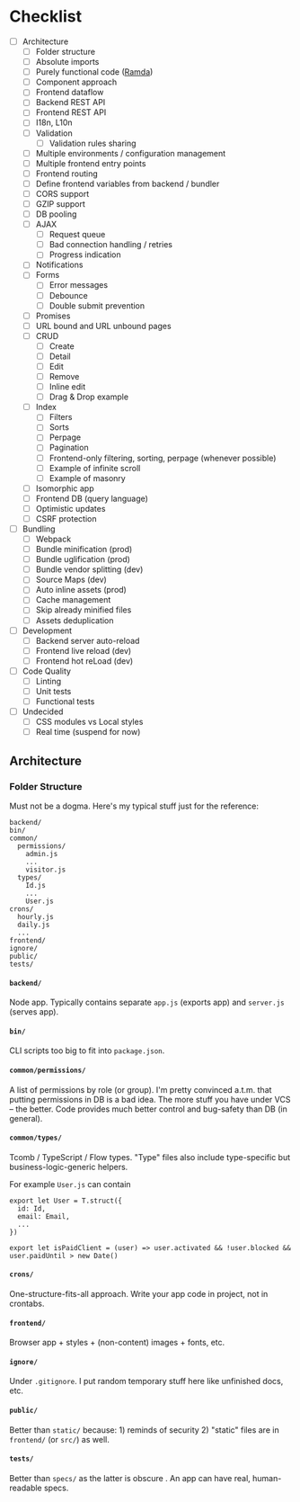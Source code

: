 # Checklist

- [ ] Architecture
  - [ ] Folder structure
  - [ ] Absolute imports
  - [ ] Purely functional code ([Ramda](http://ramdajs.com))
  - [ ] Component approach
  - [ ] Frontend dataflow
  - [ ] Backend REST API
  - [ ] Frontend REST API
  - [ ] I18n, L10n
  - [ ] Validation
    - [ ] Validation rules sharing
  - [ ] Multiple environments / configuration management
  - [ ] Multiple frontend entry points
  - [ ] Frontend routing
  - [ ] Define frontend variables from backend / bundler
  - [ ] CORS support
  - [ ] GZIP support
  - [ ] DB pooling
  - [ ] AJAX
    - [ ] Request queue
    - [ ] Bad connection handling / retries
    - [ ] Progress indication
  - [ ] Notifications
  - [ ] Forms
    - [ ] Error messages
    - [ ] Debounce
    - [ ] Double submit prevention
  - [ ] Promises
  - [ ] URL bound and URL unbound pages
  - [ ] CRUD
    - [ ] Create
    - [ ] Detail
    - [ ] Edit
    - [ ] Remove
    - [ ] Inline edit
    - [ ] Drag & Drop example
  - [ ] Index
    - [ ] Filters
    - [ ] Sorts
    - [ ] Perpage
    - [ ] Pagination
    - [ ] Frontend-only filtering, sorting, perpage (whenever possible)
    - [ ] Example of infinite scroll
    - [ ] Example of masonry
  - [ ] Isomorphic app
  - [ ] Frontend DB (query language)
  - [ ] Optimistic updates
  - [ ] CSRF protection

- [ ] Bundling
  - [ ] Webpack
  - [ ] Bundle minification (prod)
  - [ ] Bundle uglification (prod)
  - [ ] Bundle vendor splitting (dev)
  - [ ] Source Maps (dev)
  - [ ] Auto inline assets (prod)
  - [ ] Cache management
  - [ ] Skip already minified files
  - [ ] Assets deduplication

- [ ] Development
  - [ ] Backend server auto-reload
  - [ ] Frontend live reload (dev)
  - [ ] Frontend hot reLoad (dev)

- [ ] Code Quality
  - [ ] Linting
  - [ ] Unit tests
  - [ ] Functional tests

- [ ] Undecided
  - [ ] CSS modules vs Local styles
  - [ ] Real time (suspend for now)

## Architecture

### Folder Structure

Must not be a dogma. Here's my typical stuff just for the reference:

```
backend/
bin/      
common/   
  permissions/
    admin.js
    ...
    visitor.js
  types/    
    Id.js
    ...
    User.js
crons/    
  hourly.js 
  daily.js  
  ...  
frontend/ 
ignore/   
public/   
tests/    
```

#### `backend/`

Node app. Typically contains separate `app.js` (exports app) and `server.js` (serves app).

#### `bin/` 

CLI scripts too big to fit into `package.json`.

#### `common/permissions/` 

A list of permissions by role (or group). I'm pretty convinced a.t.m. that putting permissions in DB is a bad idea. The more stuff you have under VCS – the better. Code provides much better control and bug-safety than DB (in general).

#### `common/types/` 

Tcomb / TypeScript / Flow types. "Type" files also include type-specific but business-logic-generic helpers. 

For example `User.js` can contain

```
export let User = T.struct({
  id: Id,
  email: Email,
  ...
})

export let isPaidClient = (user) => user.activated && !user.blocked && user.paidUntil > new Date()
```

#### `crons/` 

One-structure-fits-all approach. Write your app code in project, not in crontabs.

#### `frontend/` 

Browser app + styles + (non-content) images + fonts, etc.

#### `ignore/` 

Under `.gitignore`. I put random temporary stuff here like unfinished docs, etc.

#### `public/` 

Better than `static/` because: 1) reminds of security 2) "static" files are in `frontend/` (or `src/`) as well.

#### `tests/` 

Better than `specs/` as the latter is obscure . An app can have real, human-readable specs.
